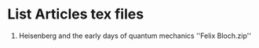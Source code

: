 # List Articles tex files

1. Heisenberg and the early days of quantum mechanics ''Felix Bloch.zip''
